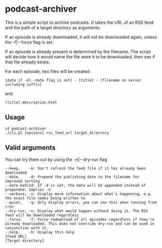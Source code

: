 podcast-archiver
================
This is a simple script to archive podcasts. It takes the URL of an RSS feed and the path of a target directory as arguments.

If an episode is already downloaded, it will not be downloaded again, unless the -f|--force flag is set.

If an episode is already present is determined by the filename. The script will decide how it _would_ name the file were it to be  downloaded, then see if that file already exists.


For each episode, two files will be created:

    [date if -d|--date flag is set] - [title] - [filename on server including suffix]

and

    [title].description.html
    

Usage
-----
    cd podcast-archiver
    ./cli.pl [options] rss_feed_url target_directory
    
    
Valid arguments
---------------
You can try them out by using the -n|--dry-run flag

    --keep,    -k: Don't refresh the feed file if it has already been downloaded
    --date,    -d: Prepend the publishing date to the filename for improved sorting
    --date-behind: If -d is set, the date will be appended instead of prepended. Implies -d
    --verbose, -v: Display more information about what's happening, e.g. the exact file names being written to
    --quiet,   -q: Only display errors, you can use this when running from cron
    --dry-run, -n: Display what would happen without doing it. The RSS feed will be downloaded regardless
    --force,   -f: Force redownload of all episodes regardless if they're already downloaded. This does not override dry-run and can be used in conjunction with it.
    --help,    -h: Display this help
    [Feed URL]
    [Target directory]